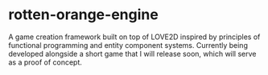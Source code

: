 # rotten-orange-engine
A game creation framework built on top of LOVE2D inspired by principles of functional programming and entity component systems. Currently being developed alongside a short game that I will release soon, which will serve as a proof of concept. 
